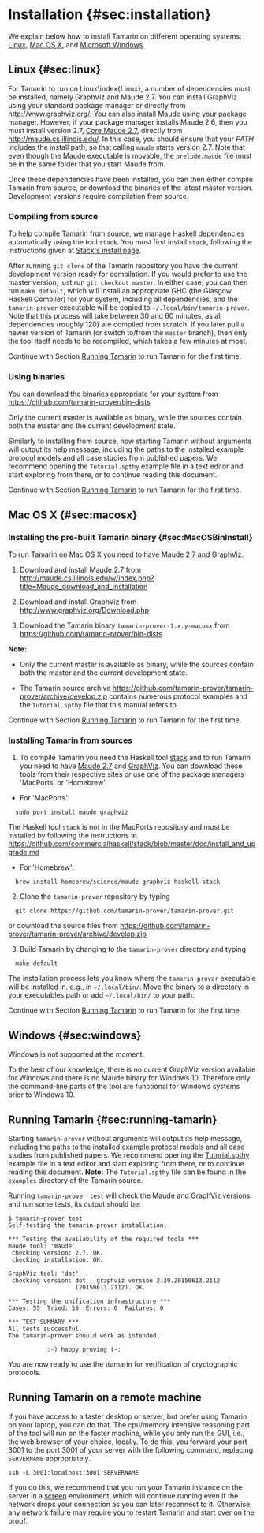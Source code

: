 Installation {#sec:installation}
============


We explain below how to install Tamarin on different operating systems:
[Linux](#sec:linux),  [Mac
OS X](#sec:macosx), and [Microsoft Windows](#sec:windows). 

Linux {#sec:linux}
-----

For Tamarin to run on Linux\index{Linux}, a number of dependencies
must be installed, namely GraphViz and Maude 2.7. You can install
GraphViz using your standard package manager or directly from
<http://www.graphviz.org/>. You can also
install Maude using your
package manager.  However, if your package manager installs Maude 2.6,
then you must install version 2.7, [Core Maude
2.7](http://maude.cs.illinois.edu/w/index.php?title=Maude_download_and_installation#Core_Maude_2.7),
directly from <http://maude.cs.illinois.edu/>.
In this case, you should ensure 
that your *PATH* includes the install path, so that
calling `maude` starts version 2.7. Note that even though the Maude
executable is movable, the `prelude.maude` file must be in the same
folder that you start Maude from.

Once these dependencies have been installed, you can then either compile
Tamarin from source, or download the binaries of the latest master
version. Development versions require compilation from source.

### Compiling from source ###

To help compile Tamarin from source, we manage Haskell dependencies
automatically using the tool `stack`. You must first install
`stack`, following the instructions given at
[Stack's install page](https://github.com/commercialhaskell/stack/blob/master/doc/install_and_upgrade.md).

After running `git clone` of the Tamarin
repository you have the current development version ready for
compilation. If you would prefer to use the master version, just run
`git checkout master`. In either case, you can then run `make
default`, which will install an appropriate GHC (the Glasgow Haskell Compiler)
for your system,
including all dependencies, and the `tamarin-prover` executable
will be copied to `~/.local/bin/tamarin-prover`.
Note that this process will take between 30 and 60 minutes, as all
dependencies (roughly 120) are compiled from scratch. If you later pull a newer
version of Tamarin (or switch to/from the `master` branch), then only
the tool itself needs to be recompiled, which takes a few minutes at
most.

Continue with Section [Running Tamarin](#sec:running-tamarin) to run Tamarin for the first time.

### Using binaries ###

You can download the binaries appropriate for your system from
<https://github.com/tamarin-prover/bin-dists>

Only the current master is available as binary, while the sources
contain both the master and the current development state.

Similarly to installing from source, now starting
Tamarin without arguments will output its help
message, including the paths to the installed example protocol models
and all case studies from published papers. We recommend opening the
`Tutorial.spthy` example file in a text editor and start exploring from
there, or to continue reading this document.

Continue with Section [Running Tamarin](#sec:running-tamarin) to run Tamarin for the first time.


Mac OS X {#sec:macosx}
--------

### Installing the pre-built Tamarin binary {#sec:MacOSBinInstall}

To run Tamarin on Mac OS X you need to have Maude 2.7 and GraphViz. 

1.  Download and install Maude 2.7 from
  <http://maude.cs.illinois.edu/w/index.php?title=Maude_download_and_installation>

2.  Download and install GraphViz from 
<http://www.graphviz.org/Download.php>

3.  Download the Tamarin binary `tamarin-prover-1.x.y-macosx` from 
<https://github.com/tamarin-prover/bin-dists>

**Note:** 

  * Only the current master is available as binary, while the sources
contain both the master and the current development state.

  * The Tamarin source archive 
<https://github.com/tamarin-prover/tamarin-prover/archive/develop.zip>
contains numerous protocol examples and the `Tutorial.spthy` file that this manual refers to. 

Continue with Section [Running Tamarin](#sec:running-tamarin) to run Tamarin for the first time.

### Installing Tamarin from sources ###

1. To compile Tamarin you need the Haskell tool [stack](https://github.com/commercialhaskell/stack/blob/master/doc/install_and_upgrade.md#manual-download-1)
and to run Tamarin you need to have [Maude 2.7](http://maude.cs.illinois.edu/w/index.php?title=Maude_download_and_installation) and [GraphViz](http://www.graphviz.org/Download.php). 
You can download these tools from their respective sites *or* use one of the package managers 'MacPorts' or 'Homebrew'. 

  *  For 'MacPorts':
```
  sudo port install maude graphviz
```

The Haskell tool `stack` is not in the MacPorts repository and must be installed by following the instructions at 
  <https://github.com/commercialhaskell/stack/blob/master/doc/install_and_upgrade.md>

  *   For 'Homebrew':
```
  brew install homebrew/science/maude graphviz haskell-stack
```


2. Clone the `tamarin-prover` repository by typing
```
  git clone https://github.com/tamarin-prover/tamarin-prover.git
```
or download the source files from 
  <https://github.com/tamarin-prover/tamarin-prover/archive/develop.zip>


3. Build Tamarin by changing to the `tamarin-prover` directory and 
   typing
```
  make default
```

   The installation process lets you know where the `tamarin-prover`
   executable will be installed in, e.g., in `~/.local/bin/`. Move the
   binary to a directory in your executables path or add
   `~/.local/bin/` to your path.

Continue with Section [Running Tamarin](#sec:running-tamarin) to run Tamarin for the first time.


Windows {#sec:windows}
-------

Windows is not supported at the moment. 

To the best of our knowledge, there is no current GraphViz version
available for Windows and there is no Maude binary for Windows 10. 
Therefore only the command-line parts of the tool are
functional for Windows systems prior to Windows 10.


Running Tamarin {#sec:running-tamarin}
---------------

Starting `tamarin-prover` without arguments will output its
help message, including the paths to the installed example protocol
models and all case studies from published papers. We recommend
opening the [Tutorial.spthy](https://github.com/tamarin-prover/tamarin-prover/tree/develop/examples/Tutorial.spthy) example file in a text editor and start
exploring from there, or to continue reading this document.
**Note:** The `Tutorial.spthy` file can be found in the `examples` directory of the Tamarin source.

Running ```tamarin-prover test``` will check the Maude and GraphViz
versions and run some tests, its output should be:

```
$ tamarin-prover test
Self-testing the tamarin-prover installation.

*** Testing the availability of the required tools ***
maude tool: 'maude'
 checking version: 2.7. OK.
 checking installation: OK.

GraphViz tool: 'dot'
 checking version: dot - graphviz version 2.39.20150613.2112 
                   (20150613.2112). OK.

*** Testing the unification infrastructure ***
Cases: 55  Tried: 55  Errors: 0  Failures: 0

*** TEST SUMMARY ***
All tests successful.
The tamarin-prover should work as intended.

           :-) happy proving (-:
```

You are now ready to use the \tamarin for verification of cryptographic protocols.

Running Tamarin on a remote machine
---------------------------------

If you have access to a faster desktop or server, but prefer using
Tamarin on your laptop, you can do that. The cpu/memory intensive
reasoning part of the tool will run on the faster machine, while you
only run the GUI, i.e., the web browser of your choice, locally. To do
this, you forward your port 3001 to the port 3001 of your server
with the following command, replacing ```SERVERNAME``` appropriately.

```
ssh -L 3001:localhost:3001 SERVERNAME
```

If you do this, we recommend that you run your Tamarin instance on
the server in a [screen](https://www.gnu.org/software/screen/manual/screen.html) environment, which will continue
running even if the network drops your connection as you can later
reconnect to it. Otherwise, any network failure may require you to
restart Tamarin and start over on the proof.
